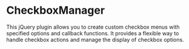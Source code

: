 # CheckboxManager
This jQuery plugin allows you to create custom checkbox menus with specified options and callback functions. It provides a flexible way to handle checkbox actions and manage the display of checkbox options.
